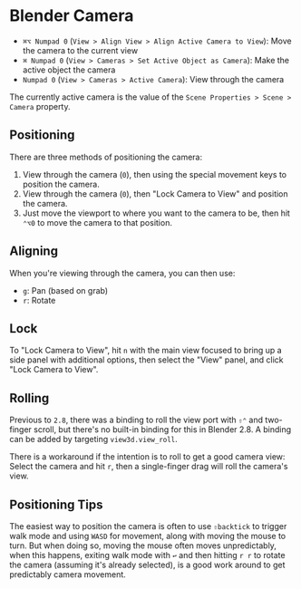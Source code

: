# Blender Camera

- `⌘⌥ Numpad 0` (`View > Align View > Align Active Camera to View`): Move the camera to the current view
- `⌘ Numpad 0` (`View > Cameras > Set Active Object as Camera`): Make the active object the camera
- `Numpad 0` (`View > Cameras > Active Camera`): View through the camera

The currently active camera is the value of the `Scene Properties > Scene > Camera` property.

## Positioning

There are three methods of positioning the camera:

1. View through the camera (`0`), then using the special movement keys to position the camera.
2. View through the camera (`0`), then "Lock Camera to View" and position the camera.
3. Just move the viewport to where you want to the camera to be, then hit `⌃⌥0` to move the camera to that position.

## Aligning

When you're viewing through the camera, you can then use:

- `g`: Pan (based on grab)
- `r`: Rotate

## Lock

To "Lock Camera to View", hit `n` with the main view focused to bring up a side panel with additional options, then select the "View" panel, and click "Lock Camera to View".

## Rolling

Previous to `2.8`, there was a binding to roll the view port with `⇧⌃` and two-finger scroll, but there's no built-in binding for this in Blender 2.8. A binding can be added by targeting `view3d.view_roll`.

There is a workaround if the intention is to roll to get a good camera view: Select the camera and hit `r`, then a single-finger drag will roll the camera's view.

## Positioning Tips

The easiest way to position the camera is often to use `⇧backtick` to trigger walk mode and using `WASD` for movement, along with moving the mouse to turn. But when doing so, moving the mouse often moves unpredictably, when this happens, exiting walk mode with `↩` and then hitting `r r` to rotate the camera (assuming it's already selected), is a good work around to get predictably camera movement.
